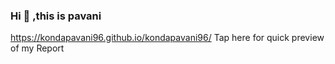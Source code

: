 ### Hi  👋 ,this is pavani 
https://kondapavani96.github.io/kondapavani96/  Tap here for quick preview of my Report
